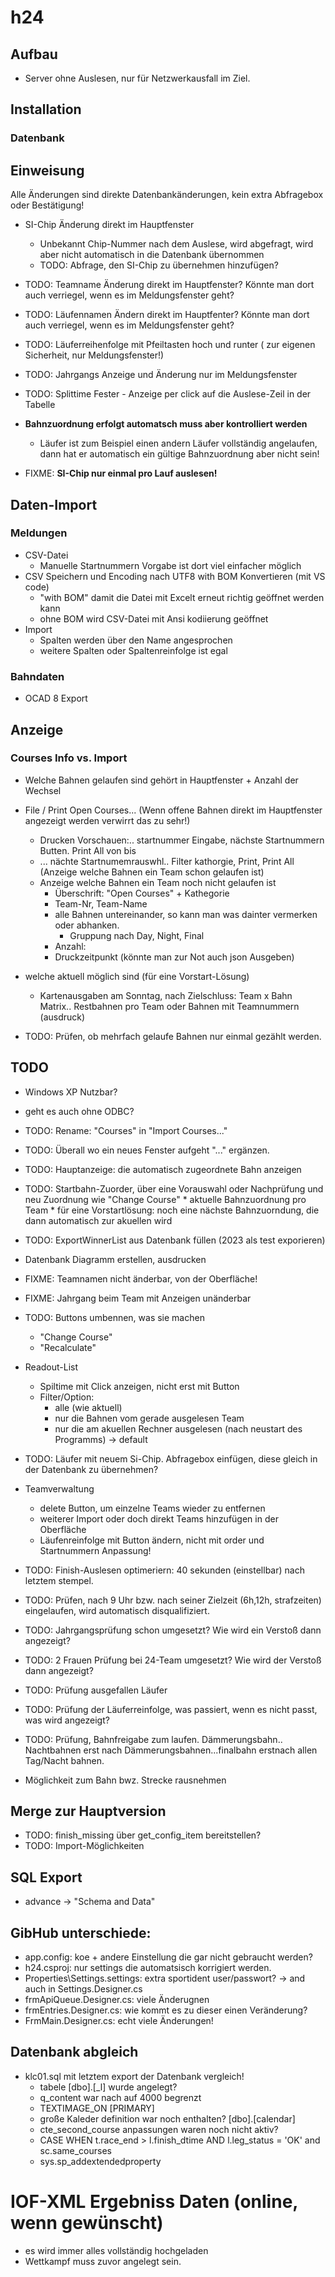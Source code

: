 # h24

## Aufbau

* Server ohne Auslesen, nur für Netzwerkausfall im Ziel.

## Installation

### Datenbank



## Einweisung

Alle Änderungen sind direkte Datenbankänderungen, kein extra Abfragebox oder Bestätigung!

* SI-Chip Änderung direkt im Hauptfenster
  * Unbekannt Chip-Nummer nach dem Auslese, wird abgefragt, wird aber nicht automatisch in die Datenbank übernommen
  * TODO: Abfrage, den SI-Chip zu übernehmen hinzufügen?

* TODO: Teamname Änderung direkt im Hauptfenster? Könnte man dort auch verriegel, wenn es im Meldungsfenster geht?
* TODO: Läufennamen Ändern direkt im Hauptfenter? Könnte man dort auch verriegel, wenn es im Meldungsfenster geht?
* TODO: Läuferreihenfolge mit Pfeiltasten hoch und runter ( zur eigenen Sicherheit, nur Meldungsfenster!)
* TODO: Jahrgangs Anzeige und Änderung nur im Meldungsfenster

* TODO: Splittime Fester - Anzeige per click auf die Auslese-Zeil in der Tabelle

* **Bahnzuordnung erfolgt automatsch muss aber kontrolliert werden**
   * Läufer ist zum Beispiel einen andern Läufer vollständig angelaufen, dann hat er automatisch ein gültige Bahnzuordnung
     aber nicht sein!
* FIXME: **SI-Chip nur einmal pro Lauf auslesen!**

## Daten-Import

### Meldungen

* CSV-Datei
  * Manuelle Startnummern Vorgabe ist dort viel einfacher möglich 
* CSV Speichern und Encoding nach UTF8 with BOM Konvertieren (mit VS code)
  * "with BOM" damit die Datei mit Excelt erneut richtig geöffnet werden kann
  * ohne BOM wird CSV-Datei mit Ansi kodiierung geöffnet
* Import
  * Spalten werden über den Name angesprochen
  * weitere Spalten oder Spaltenreinfolge ist egal

### Bahndaten

* OCAD 8 Export


## Anzeige

### Courses Info vs. Import

  * Welche Bahnen gelaufen sind gehört in Hauptfenster +  Anzahl der Wechsel
  * File / Print Open Courses... (Wenn offene Bahnen direkt im Hauptfenster angezeigt werden verwirrt das zu sehr!)
    * Drucken Vorschauen:.. startnummer Eingabe, nächste Startnummern Butten. Print All von bis
    * ... nächte Startnumemrauswhl.. Filter kathorgie, Print, Print All
    (Anzeige welche Bahnen ein Team schon gelaufen ist)
    * Anzeige welche Bahnen ein Team noch nicht gelaufen ist
      * Überschrift: "Open Courses"  + Kathegorie
      * Team-Nr, Team-Name
      * alle Bahnen untereinander, so kann man was dainter vermerken oder abhanken.
        * Gruppung nach Day, Night, Final
      * Anzahl:
      * Druckzeitpunkt
      (könnte man zur Not auch json Ausgeben)
      
   * welche aktuell möglich sind (für eine Vorstart-Lösung) 
        * Kartenausgaben am Sonntag, nach Zielschluss: Team x Bahn Matrix.. Restbahnen pro Team oder Bahnen mit Teamnummern (ausdruck)


  *  TODO: Prüfen, ob mehrfach gelaufe Bahnen nur einmal gezählt werden. 


## TODO
* Windows XP Nutzbar?
* geht es auch ohne ODBC?

* TODO: Rename: "Courses" in "Import Courses..."
* TODO: Überall wo ein neues Fenster aufgeht "..." ergänzen.

* TODO: Hauptanzeige: die automatisch zugeordnete Bahn anzeigen

* TODO: Startbahn-Zuorder, über eine Vorauswahl oder Nachprüfung und neu Zuordnung wie "Change Course"
        * aktuelle Bahnzuordnung pro Team
        * für eine Vorstartlösung: noch eine nächste Bahnzuorndung, die dann automatisch zur akuellen wird

* TODO: ExportWinnerList aus Datenbank füllen (2023 als test exporieren)

* Datenbank Diagramm erstellen, ausdrucken

* FIXME: Teamnamen nicht änderbar, von der Oberfläche!
* FIXME: Jahrgang beim Team mit Anzeigen unänderbar

* TODO: Buttons umbennen, was sie machen
   * "Change Course"
   * "Recalculate"

* Readout-List 
  * Spiltime mit Click anzeigen, nicht erst mit Button
  * Filter/Option:
    * alle (wie aktuell)
    * nur die Bahnen vom gerade ausgelesen Team 
    * nur die am akuellen Rechner ausgelesen (nach neustart des Programms) -> default
* TODO: Läufer mit neuem Si-Chip. Abfragebox einfügen, diese gleich in der Datenbank zu übernehmen?


* Teamverwaltung
  * delete Button, um einzelne Teams wieder zu entfernen
  * weiterer Import oder doch direkt Teams hinzufügen in der Oberfläche 
  * Läufenreinfolge mit Button ändern, nicht mit order und Startnummern Anpassung!

* TODO: Finish-Auslesen optimeriern: 40 sekunden (einstellbar) nach letztem stempel.

* TODO: Prüfen, nach 9 Uhr bzw. nach seiner Zielzeit (6h,12h, strafzeiten) eingelaufen, wird automatisch disqualifiziert.
* TODO: Jahrgangsprüfung schon umgesetzt? Wie wird ein Verstoß dann angezeigt?
* TODO: 2 Frauen Prüfung bei 24-Team umgesetzt? Wie wird der Verstoß dann angezeigt?
* TODO: Prüfung ausgefallen Läufer
* TODO: Prüfung der Läuferreinfolge, was passiert, wenn es nicht passt, was wird angezeigt?
* TODO: Prüfung, Bahnfreigabe zum laufen. Dämmerungsbahn.. Nachtbahnen erst nach Dämmerungsbahnen...finalbahn erstnach allen Tag/Nacht bahnen.

* Möglichkeit zum Bahn bwz. Strecke rausnehmen

## Merge zur Hauptversion
* TODO: finish_missing über get_config_item bereitstellen?
* TODO: Import-Möglichkeiten


## SQL Export
 * advance -> "Schema and Data"

## GibHub unterschiede:
 * app.config: koe + andere Einstellung die gar nicht gebraucht werden?
 * h24.csproj: nur settings die automatsisch korrigiert werden.
 * Properties\Settings.settings: extra sportident user/passwort?
                                 -> and auch in Settings.Designer.cs
 * frmApiQueue.Designer.cs: viele Änderugnen
 * frmEntries.Designer.cs: wie kommt es zu dieser einen Veränderung?
 * FrmMain.Designer.cs: echt viele Änderungen!


## Datenbank abgleich   
* klc01.sql mit letztem export der Datenbank vergleich!
  * tabele [dbo].[_l] wurde angelegt?
  * q_content war nach auf 4000 begrenzt
  * TEXTIMAGE_ON [PRIMARY]
  * große Kaleder definition war noch enthalten? [dbo].[calendar]
  * cte_second_course anpassungen waren noch nicht aktiv?
  * CASE WHEN t.race_end > l.finish_dtime AND l.leg_status = 'OK' and sc.same_courses
  * sys.sp_addextendedproperty
 

#  IOF-XML Ergebniss Daten (online, wenn gewünscht)
   * es wird immer alles vollständig hochgeladen
   * Wettkampf muss zuvor angelegt sein.


